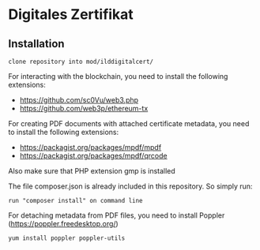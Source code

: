 # Digitales Zertifikat #

## Installation ##

`clone repository into mod/ilddigitalcert/`

For interacting with the blockchain, you need to install the following extensions:
  * https://github.com/sc0Vu/web3.php
  * https://github.com/web3p/ethereum-tx

For creating PDF documents with attached certificate metadata, you need to install the following extensions:
  * https://packagist.org/packages/mpdf/mpdf
  * https://packagist.org/packages/mpdf/qrcode

Also make sure that PHP extension gmp is installed
  
The file composer.json is already included in this repository. So simply run:

`run "composer install" on command line`

For detaching metadata from PDF files, you need to install Poppler (https://poppler.freedesktop.org/)

`yum install poppler poppler-utils`
